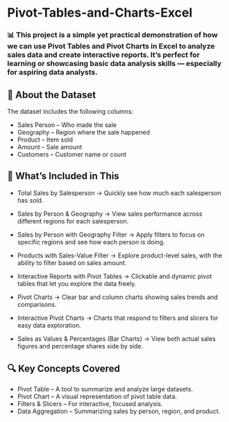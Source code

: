 # Pivot-Tables-and-Charts-Excel
### 📊 This project is a simple yet practical demonstration of how we can use Pivot Tables and Pivot Charts in Excel to analyze sales data and create interactive reports. It’s perfect for learning or showcasing basic data analysis skills — especially for aspiring data analysts.

## 📁 About the Dataset
The dataset includes the following columns:
- Sales Person – Who made the sale
- Geography – Region where the sale happened
- Product – Item sold
- Amount – Sale amount
- Customers – Customer name or count

## 📌 What’s Included in This

- Total Sales by Salesperson
→ Quickly see how much each salesperson has sold.

- Sales by Person & Geography
→ View sales performance across different regions for each salesperson.

- Sales by Person with Geography Filter
→ Apply filters to focus on specific regions and see how each person is doing.

- Products with Sales-Value Filter
→ Explore product-level sales, with the ability to filter based on sales amount.

- Interactive Reports with Pivot Tables
→ Clickable and dynamic pivot tables that let you explore the data freely.

- Pivot Charts
→ Clear bar and column charts showing sales trends and comparisons.

- Interactive Pivot Charts
→ Charts that respond to filters and slicers for easy data exploration.

- Sales as Values & Percentages (Bar Charts)
→ View both actual sales figures and percentage shares side by side.



## 🔍 Key Concepts Covered

- Pivot Table – A tool to summarize and analyze large datasets.
- Pivot Chart – A visual representation of pivot table data.
- Filters & Slicers – For interactive, focused analysis.
- Data Aggregation – Summarizing sales by person, region, and product.

